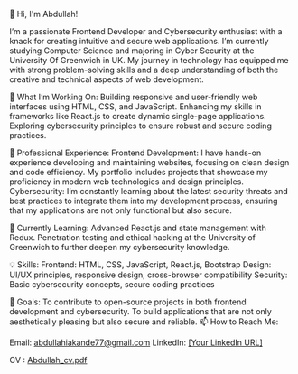 👋 Hi, I'm Abdullah!

I’m a passionate Frontend Developer and Cybersecurity enthusiast with a knack for creating intuitive and secure web applications. I’m currently studying Computer Science and majoring in Cyber Security at the University Of Greenwich in UK. My journey in technology has equipped me with strong problem-solving skills and a deep understanding of both the creative and technical aspects of web development.

🔭 What I’m Working On:
Building responsive and user-friendly web interfaces using HTML, CSS, and JavaScript.
Enhancing my skills in frameworks like React.js to create dynamic single-page applications.
Exploring cybersecurity principles to ensure robust and secure coding practices.

💼 Professional Experience:
Frontend Development: I have hands-on experience developing and maintaining websites, focusing on clean design and code efficiency. My portfolio includes projects that showcase my proficiency in modern web technologies and design principles.
Cybersecurity: I’m constantly learning about the latest security threats and best practices to integrate them into my development process, ensuring that my applications are not only functional but also secure.

🌱 Currently Learning:
Advanced React.js and state management with Redux.
Penetration testing and ethical hacking at the University of Greenwich to further deepen my cybersecurity knowledge.

💡 Skills:
Frontend: HTML, CSS, JavaScript, React.js, Bootstrap
Design: UI/UX principles, responsive design, cross-browser compatibility
Security: Basic cybersecurity concepts, secure coding practices

🎯 Goals:
To contribute to open-source projects in both frontend development and cybersecurity.
To build applications that are not only aesthetically pleasing but also secure and reliable.
📫 How to Reach Me:

Email: abdullahiakande77@gmail.com
LinkedIn: [[Your LinkedIn URL]](https://www.linkedin.com/in/abdullah-akande-36479a324?lipi=urn%3Ali%3Apage%3Ad_flagship3_profile_view_base_contact_details%3BCDHfYxb1Rgih5T6kOGFfxw%3D%3D)

CV : [Abdullah_cv.pdf](https://github.com/user-attachments/files/16998953/Abdullah_cv.pdf)





   
<!---
Abdullahi18/Abdullahi18 is a ✨ special ✨ repository because its `README.md` (this file) appears on your GitHub profile.
You can click the Preview link to take a look at your changes.
--->
